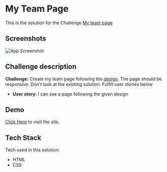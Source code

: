 
# My Team Page

This is the solution for the Challenge [My team page](https://devchallenges.io/challenges/hhmesazsqgKXrTkYkt0U) 

## Screenshots

![App Screenshot](https://telegra.ph/file/92b28a98c54312e507528.png)


## Challenge description 

**Challenge:** Create my team page following the [design](https://www.figma.com/file/F8d1qJsorEdY47N74HLxQ4). The page should be responsive. Don’t look at the existing solution. Fulfill user stories below

- **User story:** I can see a page following the given design

## Demo

[Click Here](https://my-team-page-by-pratyush.netlify.app/) to visit the site.


## Tech Stack

Tech used in this solution:

- HTML
- CSS
